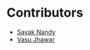 # Contributors
- [Sayak Nandy](https://github.com/Sayak123456)
- [Vasu Jhawar](https://github.com/vasujhawar2001)
